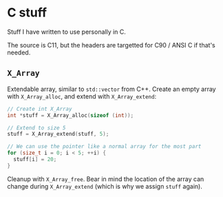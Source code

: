# C stuff

Stuff I have written to use personally in C.

The source is C11, but the headers are targetted for C90 / ANSI C if that's
needed.

## `X_Array`

Extendable array, similar to `std::vector` from C++. Create an empty array with
`X_Array_alloc`, and extend with `X_Array_extend`:

```c
// Create int X_Array
int *stuff = X_Array_alloc(sizeof (int));

// Extend to size 5
stuff = X_Array_extend(stuff, 5);

// We can use the pointer like a normal array for the most part
for (size_t i = 0; i < 5; ++i) {
  stuff[i] = 20;
}
```

Cleanup with `X_Array_free`. Bear in mind the location of the array can change
during `X_Array_extend` (which is why we assign `stuff` again).

